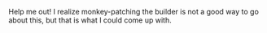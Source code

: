 Help me out! I realize monkey-patching the builder is not a good way to go about this, but that is what I could come up with.
